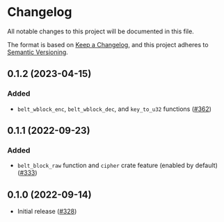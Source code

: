 # Changelog

All notable changes to this project will be documented in this file.

The format is based on [Keep a Changelog](https://keepachangelog.com/en/1.0.0/),
and this project adheres to [Semantic Versioning](https://semver.org/spec/v2.0.0.html).

## 0.1.2 (2023-04-15)
### Added
- `belt_wblock_enc`, `belt_wblock_dec`, and `key_to_u32` functions ([#362])

[#362]: https://github.com/RustCrypto/block-ciphers/pull/362

## 0.1.1 (2022-09-23)
### Added
- `belt_block_raw` function and `cipher` crate feature (enabled by default) ([#333])

[#333]: https://github.com/RustCrypto/block-ciphers/pull/333

## 0.1.0 (2022-09-14)
- Initial release ([#328])

[#328]: https://github.com/RustCrypto/block-ciphers/pull/328
